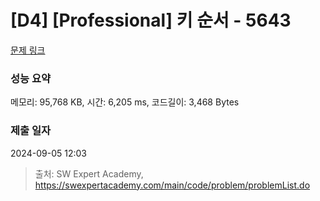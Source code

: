 # [D4] [Professional] 키 순서 - 5643 

[문제 링크](https://swexpertacademy.com/main/code/problem/problemDetail.do?contestProbId=AWXQsLWKd5cDFAUo) 

### 성능 요약

메모리: 95,768 KB, 시간: 6,205 ms, 코드길이: 3,468 Bytes

### 제출 일자

2024-09-05 12:03



> 출처: SW Expert Academy, https://swexpertacademy.com/main/code/problem/problemList.do